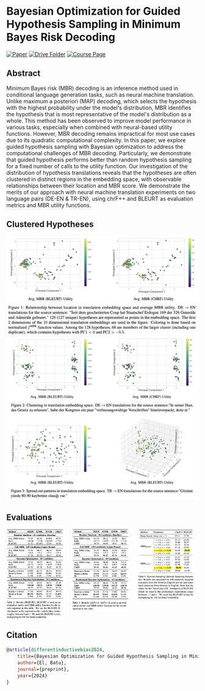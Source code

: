 # Bayesian Optimization for Guided Hypothesis Sampling in Minimum Bayes Risk Decoding

[![Paper](https://img.shields.io/badge/Paper-007ACC?style=for-the-badge&labelColor=007ACC)](https://drive.google.com/file/d/1irfeto2mPHuTviJ-Dl0K4dkufrMTyp0l/view?usp=sharing)
[![Drive Folder](https://img.shields.io/badge/Drive_Folder-007ACC?style=for-the-badge&labelColor=007ACC)](https://drive.google.com/drive/folders/1PzNdEactL4S8OVCGuX-0I2za49H2wM1c?usp=drive_link)
[![Course Page](https://img.shields.io/badge/Course_Page-007ACC?style=for-the-badge&labelColor=007ACC)](https://www.cl.cam.ac.uk/teaching/2324/L101/)

## Abstract
Minimum Bayes risk (MBR) decoding is an inference method used in conditional language generation tasks, such as neural machine translation. Unlike maximum a posteriori (MAP) decoding, which selects the hypothesis with the highest probability under the model's distribution, MBR identifies the hypothesis that is most representative of the model's distribution as a whole. This method has been observed to improve model performance in various tasks, especially when combined with neural-based utility functions. However, MBR decoding remains impractical for most use cases due to its quadratic computational complexity. In this paper, we explore guided hypothesis sampling with Bayesian optimization to address the computational challenges of MBR decoding. Particularly, we demonstrate that guided hypothesis performs better than random hypothesis sampling for a fixed number of calls to the utility function. Our investigation of the distribution of hypothesis translations reveals that the hypotheses are often clustered in distinct regions in the embedding space, with observable relationships between their location and MBR score. We demonstrate the merits of our approach with neural machine translation experiments on two language pairs (DE-EN \& TR-EN), using chrF++ and BLEURT as evaluation metrics and MBR utility functions.

## Clustered Hypotheses
![Alt text](assets/example-1.png)
![Alt text](assets/example-2.png)

## Evaluations
<div style="display: flex; align-items: flex-start; gap: 10px;">
  <img src="assets/bleurt-table.png" alt="Bleurt Table" style="width:30%; margin-right: 10px;">
  <img src="assets/chrf-table.png" alt="Chrf Table" style="width:30%; margin-right: 10px;">
  <img src="assets/epsilon-table.png" alt="Epsilon Table" style="width:30%;">
</div>

## Citation
```bibtex
@article{differentinductivebias2024,
    title={Bayesian Optimization for Guided Hypothesis Sampling in Minimum Bayes Risk Decoding},
    author={El, Batu},
    journal={preprint},
    year={2024}
}
